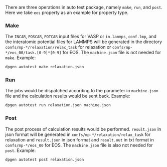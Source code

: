 There are three operations in auto test package, namely `make`, `run`, and `post`. Here we take `eos` property as an example for property type.

### Make
The `INCAR`, `POSCAR`, `POTCAR` input files for VASP or `in.lammps`, `conf.lmp`, and the interatomic potential files for LAMMPS will be generated in the directory `confs/mp-*/relaxation/relax_task` for relaxation or `confs/mp-*/eos_00/task.[0-9]*[0-9]` for EOS. The `machine.json` file is not needed for `make`. Example: 
```bash
dpgen autotest make relaxation.json 
```

### Run
The jobs would be dispatched according to the parameter in `machine.json` file and the calculation results would be sent back. Example:
```bash
dpgen autotest run relaxation.json machine.json
```

### Post
The post process of calculation results would be performed. `result.json` in json format will be generated in `confs/mp-*/relaxation/relax_task` for relaxation and `result.json` in json format and `result.out` in txt format in `confs/mp-*/eos_00` for EOS. The `machine.json` file is also not needed for `post`. Example:
```bash
dpgen autotest post relaxation.json 
```
